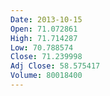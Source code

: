 ```yaml
---
Date: 2013-10-15
Open: 71.072861
High: 71.714287
Low: 70.788574
Close: 71.239998
Adj Close: 58.575417
Volume: 80018400
---
```


